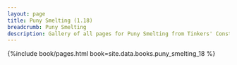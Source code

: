 ```yaml
---
layout: page
title: Puny Smelting (1.18)
breadcrumb: Puny Smelting
description: Gallery of all pages for Puny Smelting from Tinkers' Construct in Minecraft 1.18.2.
---
```


{%include book/pages.html book=site.data.books.puny_smelting_18 %}